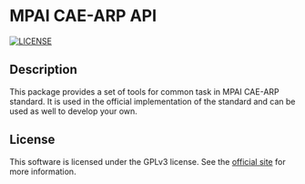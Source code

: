 # MPAI CAE-ARP API

[![LICENSE](https://img.shields.io/badge/license-GPLv3-blue.svg)](https://img.shields.io/badge/license-GPLv3-blue.svg)

## Description

This package provides a set of tools for common task in MPAI CAE-ARP standard. It is used in the official implementation of the standard and can be used as well to develop your own.

## License

This software is licensed under the GPLv3 license. See the [official site](http://www.gnu.org/licenses/gpl-3.0.html) for more information.
